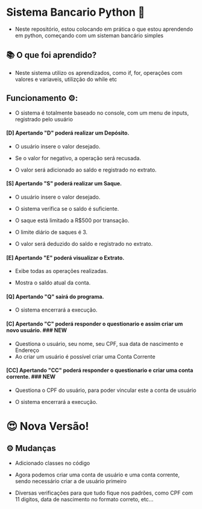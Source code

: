 # Sistema Bancario Python 🐍

- Neste repositório, estou colocando em prática o que estou aprendendo em python, começando com um sisteman bancário simples

## 📚 O que foi aprendido?

- Neste sistema utilizo os aprendizados, como if, for, operações com valores e variaveis, utilizção do while etc

## Funcionamento ⚙️:

- O sistema é totalmente baseado no console, com um menu de inputs, registrado pelo usuário 

#### [D] Apertando "D" poderá realizar um Depósito.

- O usuário insere o valor desejado.

- Se o valor for negativo, a operação será recusada.

- O valor será adicionado ao saldo e registrado no extrato.

#### [S] Apertando "S" poderá realizar um Saque.

- O usuário insere o valor desejado.

- O sistema verifica se o saldo é suficiente.

- O saque está limitado a R$500 por transação.

- O limite diário de saques é 3.

- O valor será deduzido do saldo e registrado no extrato.

#### [E] Apertando "E" poderá visualizar o Extrato.

- Exibe todas as operações realizadas.

- Mostra o saldo atual da conta.

#### [Q] Apertando "Q" sairá do programa.

- O sistema encerrará a execução.

#### [C] Apertando "C" poderá responder o questionario e assim criar um novo usuário. ### NEW

- Questiona o usuário, seu nome, seu CPF, sua data de nascimento e Endereço
- Ao criar um usuário é possível criar uma Conta Corrente

#### [CC] Apertando "CC" poderá responder o questionario e criar uma conta corrente. ### NEW

- Questiona o CPF do usuário, para poder vincular este a conta de usuário

- O sistema encerrará a execução.


# 😍 Nova Versão!

## ⚙️ Mudanças 

- Adicionado classes no código
  
- Agora podemos criar uma conta de usuário e uma conta corrente, sendo necessário criar a de usuário primeiro
  
- Diversas verificações para que tudo fique nos padrões, como CPF com 11 digitos, data de nascimento no formato correto, etc...
  



